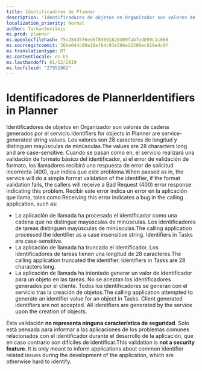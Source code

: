 ```yaml
---
title: Identificadores de Planner
description: 'Identificadores de objetos en Organizador son valores de cadena generados por el servicio. Los valores son 28 caracteres de longitud y distinguen mayúsculas de minúsculas. Cuando se pasan como en, el servicio realizará una validación de formato básico del identificador, si el error de validación de formato, los llamadores recibirá una respuesta de error de solicitud incorrecta (400), que indica que este problema. Recibir este error indica un error en la aplicación que llama, tales como:'
localization_priority: Normal
author: TarkanSevilmis
ms.prod: planner
ms.openlocfilehash: 75c284d576ed6f03691828309fab7ed899c1c066
ms.sourcegitcommit: 36be044c89a19af84c93e586e22200ec919e4c9f
ms.translationtype: MT
ms.contentlocale: es-ES
ms.lasthandoff: 01/12/2019
ms.locfileid: "27951862"
---
```

# <a name="identifiers-in-planner"></a><span data-ttu-id="241da-106">Identificadores de Planner</span><span class="sxs-lookup"><span data-stu-id="241da-106">Identifiers in Planner</span></span>

<span data-ttu-id="241da-107">Identificadores de objetos en Organizador son valores de cadena generados por el servicio.</span><span class="sxs-lookup"><span data-stu-id="241da-107">Identifiers for objects in Planner are service-generated string values.</span></span> <span data-ttu-id="241da-108">Los valores son 28 caracteres de longitud y distinguen mayúsculas de minúsculas.</span><span class="sxs-lookup"><span data-stu-id="241da-108">The values are 28 characters long and are case-sensitive.</span></span> <span data-ttu-id="241da-109">Cuando se pasan como en, el servicio realizará una validación de formato básico del identificador, si el error de validación de formato, los llamadores recibirá una respuesta de error de solicitud incorrecta (400), que indica que este problema.</span><span class="sxs-lookup"><span data-stu-id="241da-109">When passed as in, the service will do a simple format validation of the identifier, if the format validation fails, the callers will receive a Bad Request (400) error response indicating this problem.</span></span> <span data-ttu-id="241da-110">Recibir este error indica un error en la aplicación que llama, tales como:</span><span class="sxs-lookup"><span data-stu-id="241da-110">Receiving this error indicates a bug in the calling application, such as:</span></span>

- <span data-ttu-id="241da-p103">La aplicación de llamada ha procesado el identificador como una cadena que no distingue mayúsculas de minúsculas. Los identificadores de tareas distinguen mayúsculas de minúsculas.</span><span class="sxs-lookup"><span data-stu-id="241da-p103">The calling application processed the identifier as a case insensitive string. Identifiers in Tasks are case-sensitive.</span></span>
- <span data-ttu-id="241da-p104">La aplicación de llamada ha truncado el identificador. Los identificadores de tareas tienen una longitud de 28 caracteres.</span><span class="sxs-lookup"><span data-stu-id="241da-p104">The calling application truncated the identifier. Identifiers in Tasks are 28 characters long.</span></span>
- <span data-ttu-id="241da-p105">La aplicación de llamada ha intentado generar un valor de identificador para un objeto en las tareas. No se aceptan los identificadores generados por el cliente. Todos los identificadores se generan con el servicio tras la creación de objetos.</span><span class="sxs-lookup"><span data-stu-id="241da-p105">The calling application attempted to generate an identifier value for an object in Tasks. Client generated identifiers are not accepted. All identifiers are generated by the service upon the creation of objects.</span></span>

<span data-ttu-id="241da-p106">Esta validación **no representa ninguna característica de seguridad**. Solo está pensada para informar a las aplicaciones de los problemas comunes relacionados con el identificador durante el desarrollo de la aplicación, que en caso contrario son difíciles de identificar.</span><span class="sxs-lookup"><span data-stu-id="241da-p106">This validation is **not a security feature**. It is only meant to inform applications about common identifier related issues during the development of the application, which are otherwise hard to identify.</span></span>
